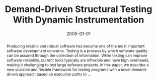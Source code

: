 ---
title: "Demand-Driven Structural Testing With Dynamic Instrumentation"
abstract: "Producing reliable and robust software has become one of the most important software development concerns. Testing is a process by which software quality can be assured through the collection of information. While testing can improve software reliability, current tools typically are inflexible and have high overheads, making it challenging to test large software projects. In this paper, we describe a new scalable and flexible framework for testing programs with a novel demand-driven approach based on execution paths to …"
date: 2005-01-01
venue: "27th International Conference on Software Engineering (ICSE 2005), 15-21 May 2005, St. Louis, Missouri, USA"
paperurl: https://ieeexplore.ieee.org/abstract/document/1553558/
authors: "Jonathan Misurda, James A. Clause, Juliya L. Reed, Bruce R. Childers and Mary Lou Soffa"
awards: ""
---
